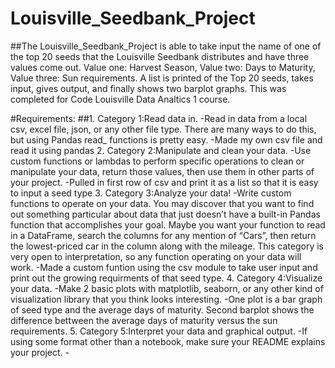 # Louisville_Seedbank_Project
##The Louisville_Seedbank_Project is able to take input the name of one of the top 20 seeds that the Louisville Seedbank distributes and have three values come out. Value one: Harvest Season, Value two: Days to Maturity, Value three: Sun requirements. A list is printed of the Top 20 seeds, takes input, gives output, and finally shows two barplot graphs. This was completed for Code Louisville Data Analtics 1 course. 

#Requirements:
##1. Category 1:Read data in.
    -Read in data from a local csv, excel file, json, or any other file type. There are many ways to do this, but using Pandas read_ functions is pretty easy.
     -Made my own csv file and read it using pandas
2. Category 2:Manipulate and clean your data.
    -Use custom functions or lambdas to perform specific operations to clean or manipulate your data, return those values, then use them in other parts of your project.
     -Pulled in first row of csv and print it as a list so that it is easy to input a seed type
3. Category 3:Analyze your data! 
    -Write custom functions to operate on your data. You may discover that you want to find out something particular about data that just doesn’t have a built-in Pandas function that accomplishes your goal. Maybe you want your function to read in a DataFrame, search the columns for any mention of “Cars”, then return the lowest-priced car in the column along with the mileage. This category is very open to interpretation, so any function operating on your data will work.
     -Made a custom funtion using the csv module to take user input and print out the growing requirments of that seed type.
4. Category 4:Visualize your data.
    -Make 2 basic plots with matplotlib, seaborn, or any other kind of visualization library that you think looks interesting.
     -One plot is a bar graph of seed type and the average days of maturity. Second barplot shows the difference bettween the average days of maturity versus the sun requirements. 
5. Category 5:Interpret your data and graphical output.
-If using some format other than a notebook, make sure your README explains your project. 
    -

